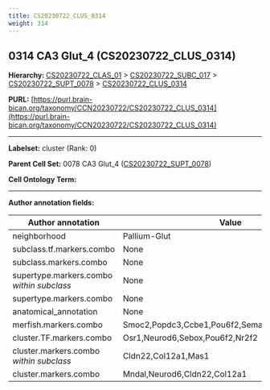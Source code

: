 ```yaml
---
title: CS20230722_CLUS_0314
weight: 314
---
```

## 0314 CA3 Glut_4 (CS20230722_CLUS_0314)
<b>Hierarchy: </b>
[CS20230722_CLAS_01](../CS20230722_CLAS_01) >
[CS20230722_SUBC_017](../CS20230722_SUBC_017) >
[CS20230722_SUPT_0078](../CS20230722_SUPT_0078) >
[CS20230722_CLUS_0314](../CS20230722_CLUS_0314)

**PURL:** [https://purl.brain-bican.org/taxonomy/CCN20230722/CS20230722_CLUS_0314](https://purl.brain-bican.org/taxonomy/CCN20230722/CS20230722_CLUS_0314)

---


**Labelset:** cluster (Rank: 0)

**Parent Cell Set:** 0078 CA3 Glut_4 ([CS20230722_SUPT_0078](../CS20230722_SUPT_0078))



**Cell Ontology Term:** 

[MARKER GENES.]: #


---

[TRANSFERRED ANNOTATIONS.]: #


[AUTHOR ANNOTATION FIELDS.]: #


**Author annotation fields:**

| Author annotation | Value |
|-------------------|-------|
|neighborhood|Pallium-Glut|
|subclass.tf.markers.combo|None|
|subclass.markers.combo|None|
|supertype.markers.combo _within subclass_|None|
|supertype.markers.combo|None|
|anatomical_annotation|None|
|merfish.markers.combo|Smoc2,Popdc3,Ccbe1,Pou6f2,Sema5a,Ptk2b,Tmem215|
|cluster.TF.markers.combo|Osr1,Neurod6,Sebox,Pou6f2,Nr2f2|
|cluster.markers.combo _within subclass_|Cldn22,Col12a1,Mas1|
|cluster.markers.combo|Mndal,Neurod6,Cldn22,Col12a1|

